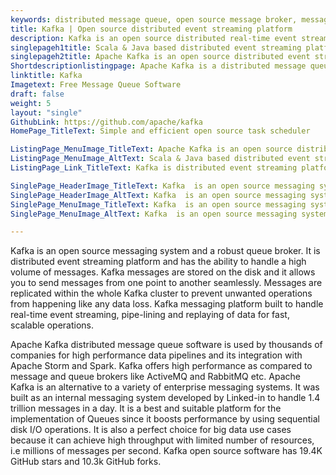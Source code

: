 ```yaml
---
keywords: distributed message queue, open source message broker, message broker software, message queue software, best message queue, best message broker, queuing service
title: Kafka | Open source distributed event streaming platform
description: Kafka is an open source distributed real-time event streaming platform and a robust queue broker. It has the ability to handle a high volume of messages.
singlepageh1title: Scala & Java based distributed event streaming platform
singlepageh2title: Apache Kafka is an open source distributed event streaming platform. It is a robust queue broker and built as an internal messaging system developed by Linked-in
Shortdescriptionlistingpage: Apache Kafka is a distributed message queue software written in Scala and Java languages. It is developed by Linked-in to handle 1.4 trillion messages in a day.
linktitle: Kafka
Imagetext: Free Message Queue Software
draft: false
weight: 5
layout: "single"
GithubLink: https://github.com/apache/kafka
HomePage_TitleText: Simple and efficient open source task scheduler

ListingPage_MenuImage_TitleText: Apache Kafka is an open source distributed event streaming platform
ListingPage_MenuImage_AltText: Scala & Java based distributed event streaming platform
ListingPage_Link_TitleText: Kafka is distributed event streaming platform to handle a high volume of messages. 

SinglePage_HeaderImage_TitleText: Kafka  is an open source messaging system and a robust queue broker
SinglePage_HeaderImage_AltText: Kafka  is an open source messaging system and a robust queue broker
SinglePage_MenuImage_TitleText: Kafka  is an open source messaging system and a robust queue broker
SinglePage_MenuImage_AltText: Kafka  is an open source messaging system and a robust queue broker

---
```


Kafka is an open source messaging system and a robust queue broker. It is distributed event streaming platform and has the ability to handle a high volume of messages. Kafka messages are stored on the disk and it allows you to send messages from one point to another seamlessly. Messages are replicated within the whole Kafka cluster to prevent unwanted operations from happening like any data loss. Kafka messaging platform built to handle real-time event streaming, pipe-lining and replaying of data for fast, scalable operations.

Apache Kafka distributed message queue software is used by thousands of companies for high performance data pipelines and its integration with Apache Storm and Spark. Kafka offers high performance as compared to message and queue brokers like ActiveMQ and RabbitMQ etc. Apache Kafka is an alternative to a variety of enterprise messaging systems. It was built as an internal messaging system developed by Linked-in to handle 1.4 trillion messages in a day. It is a best and suitable platform for the implementation of Queues since it boosts performance by using sequential disk I/O operations. It is also a perfect choice for big data use cases because it can achieve high throughput with limited number of resources, i.e millions of messages per second. Kafka open source software has 19.4K GitHub stars and 10.3k GitHub forks.